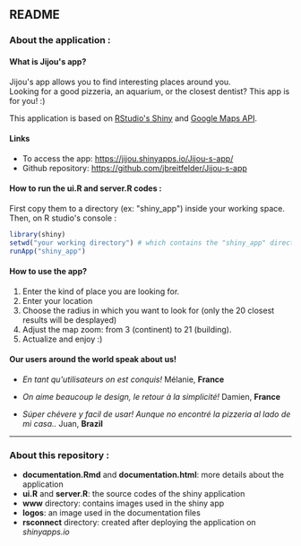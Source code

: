 ## README

### About the application :
#### What is Jijou's app?

Jijou's app allows you to find interesting places around you.  
Looking for a good pizzeria, an aquarium, or the closest dentist? This app is for you! :) 

This application is based on [RStudio's Shiny](http://shiny.rstudio.com) and [Google Maps API](https://developers.google.com/maps/).

#### Links 

* To access the app: <https://jijou.shinyapps.io/Jijou-s-app/>
* Github repository: <https://github.com/jbreitfelder/Jijou-s-app>

#### How to run the ui.R and server.R codes :

First copy them to a directory (ex: "shiny_app") inside your working space. Then, on R studio's console :

```r
library(shiny)
setwd("your working directory") # which contains the "shiny_app" directory
runApp("shiny_app")
```

#### How to use the app?

1. Enter the kind of place you are looking for.
2. Enter your location
3. Choose the radius in which you want to look for (only the 20 closest results will be desplayed)
4. Adjust the map zoom: from 3 (continent) to 21 (building).
5. Actualize and enjoy :)  

#### Our users around the world speak about us!

* *En tant qu'utilisateurs on est conquis!*
Mélanie, **France**

* *On aime beaucoup le design, le retour à la simplicité!*
Damien, **France**

* *Súper chévere y facil de usar! Aunque no encontré la pizzeria al lado de mi casa..* 
Juan, **Brazil**  

***
### About this repository :

- **documentation.Rmd** and **documentation.html**: more details about the application
- **ui.R** and **server.R**: the source codes of the shiny application
- **www** directory: contains images used in the shiny app
- **logos**: an image used in the documentation files
- **rsconnect** directory: created after deploying the application on *shinyapps.io*

